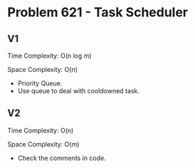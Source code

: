 # Problem 621 - Task Scheduler

## V1

Time Complexity: O(n log m)

Space Complexity: O(n)

- Priority Queue.
- Use queue to deal with cooldowned task.

## V2

Time Complexity: O(n)

Space Complexity: O(m)

- Check the comments in code.
